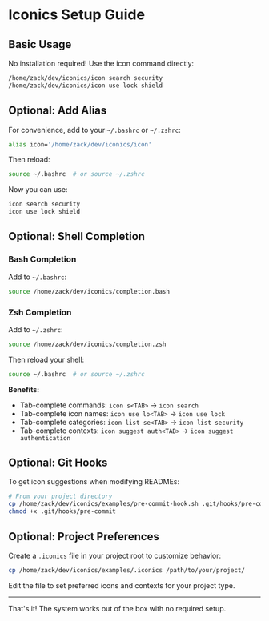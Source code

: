 # Iconics Setup Guide

## Basic Usage

No installation required! Use the icon command directly:

```bash
/home/zack/dev/iconics/icon search security
/home/zack/dev/iconics/icon use lock shield
```

## Optional: Add Alias

For convenience, add to your `~/.bashrc` or `~/.zshrc`:

```bash
alias icon='/home/zack/dev/iconics/icon'
```

Then reload:
```bash
source ~/.bashrc  # or source ~/.zshrc
```

Now you can use:
```bash
icon search security
icon use lock shield
```

## Optional: Shell Completion

### Bash Completion

Add to `~/.bashrc`:

```bash
source /home/zack/dev/iconics/completion.bash
```

### Zsh Completion

Add to `~/.zshrc`:

```bash
source /home/zack/dev/iconics/completion.zsh
```

Then reload your shell:
```bash
source ~/.bashrc  # or source ~/.zshrc
```

**Benefits:**
- Tab-complete commands: `icon s<TAB>` → `icon search`
- Tab-complete icon names: `icon use lo<TAB>` → `icon use lock`
- Tab-complete categories: `icon list se<TAB>` → `icon list security`
- Tab-complete contexts: `icon suggest auth<TAB>` → `icon suggest authentication`

## Optional: Git Hooks

To get icon suggestions when modifying READMEs:

```bash
# From your project directory
cp /home/zack/dev/iconics/examples/pre-commit-hook.sh .git/hooks/pre-commit
chmod +x .git/hooks/pre-commit
```

## Optional: Project Preferences

Create a `.iconics` file in your project root to customize behavior:

```bash
cp /home/zack/dev/iconics/examples/.iconics /path/to/your/project/
```

Edit the file to set preferred icons and contexts for your project type.

---

That's it! The system works out of the box with no required setup.

